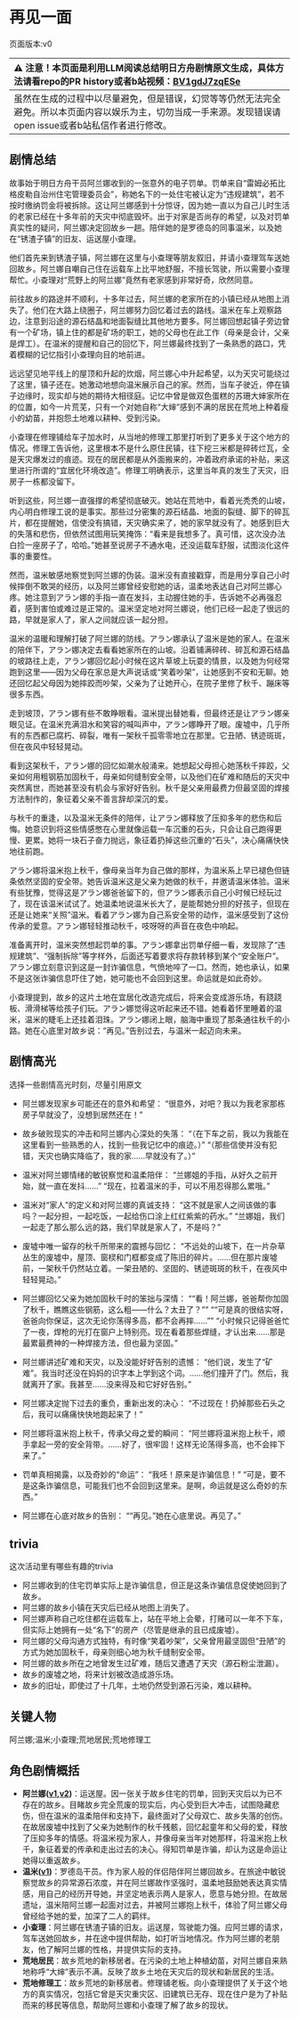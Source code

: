 # 再见一面
页面版本:v0
 

| :warning: 注意！本页面是利用LLM阅读总结明日方舟剧情原文生成，具体方法请看repo的PR history或者b站视频：[BV1gdJ7zqESe](https://www.bilibili.com/video/BV1gdJ7zqESe/)         |
|:----------------------------|
| 虽然在生成的过程中以尽量避免，但是错误，幻觉等等仍然无法完全避免。所以本页面内容以娱乐为主，切勿当成一手来源。发现错误请open issue或者b站私信作者进行修改。|



## 剧情总结
故事始于明日方舟干员阿兰娜收到的一张意外的电子罚单。罚单来自“雷姆必拓比格皮勒自治州住宅管理委员会”，称她名下的一处住宅被认定为“违规建筑”，若不按时缴纳罚金将被拆除。这让阿兰娜感到十分惊讶，因为她一直以为自己儿时生活的老家已经在十多年前的天灾中彻底毁坏。出于对家是否尚存的希望，以及对罚单真实性的疑问，阿兰娜决定回故乡一趟。陪伴她的是罗德岛的同事温米，以及她在“锈渣子镇”的旧友、运送屋小查理。

他们首先来到锈渣子镇，阿兰娜在这里与小查理等朋友叙旧，并请小查理驾车送她回故乡。阿兰娜自嘲自己住在运载车上比平地舒服，不擅长驾驶，所以需要小查理帮忙。小查理对“荒野上的阿兰娜”竟然有老家感到非常好奇，欣然同意。

前往故乡的路途并不顺利，十多年过去，阿兰娜的老家所在的小镇已经从地图上消失了。他们在大路上绕圈子，阿兰娜努力回忆着过去的路线。温米在车上观察路边，注意到沿途的源石结晶和地面裂缝比其他地方要多。阿兰娜回想起镇子旁边曾有一个矿场，镇上住的都是矿场的职工，她的父母也在此工作（母亲是会计，父亲是焊工）。在温米的提醒和自己的回忆下，阿兰娜最终找到了一条熟悉的路口，凭着模糊的记忆指引小查理向目的地前进。

远远望见地平线上的屋顶和升起的炊烟，阿兰娜心中升起希望，以为天灾可能绕过了这里，镇子还在。她激动地想向温米展示自己的家。然而，当车子驶近，停在镇子边缘时，现实却与她的期待大相径庭。记忆中曾是做双色蛋糕的苏珊大婶家所在的位置，如今一片荒芜，只有一个对她自称“大婶”感到不满的居民在荒地上种着瘦小的幼苗，并抱怨土地难以耕种、受到污染。

小查理在修理铺给车子加水时，从当地的修理工那里打听到了更多关于这个地方的情况。修理工告诉他，这里根本不是什么原住民镇，往下挖三米都是碎砖烂瓦，全是天灾爆发过的痕迹。现在的居民都是从外面搬来的，冲着政府承诺的补贴，来这里进行所谓的“宜居化环境改造”。修理工明确表示，这里当年真的发生了天灾，旧房子一栋都没留下。

听到这些，阿兰娜一直强撑的希望彻底破灭。她站在荒地中，看着光秃秃的山坡，内心明白修理工说的是事实。那些过分密集的源石结晶、地面的裂缝、脚下的碎瓦片，都在提醒她，信使没有搞错，天灾确实来了，她的家早就没有了。她感到巨大的失落和悲伤，但依然试图用玩笑掩饰：“看来是我想多了。真可惜，这次没办法白捡一座房子了，哈哈。”她甚至说房子不通水电，还没运载车舒服，试图淡化这件事的重要性。

然而，温米敏感地察觉到阿兰娜的伪装。温米没有直接戳穿，而是用分享自己小时候摔倒不敢哭的经历，以及阿兰娜曾经安慰她的话，温柔地表达自己对阿兰娜心疼。她注意到アラン娜的手指一直在发抖，主动握住她的手，告诉她不必再强忍着，感到害怕或难过是正常的。温米坚定地对阿兰娜说，他们已经一起走了很远的路，早就是家人了，家人之间就应该一起分担。

温米的温暖和理解打破了阿兰娜的防线。アラン娜承认了温米是她的家人。在温米的陪伴下，アラン娜决定去看看她家所在的山坡。沿着铺满碎砖、碎瓦和源石结晶的坡路往上走，アラン娜回忆起小时候在这片草坡上玩耍的情景，以及她为何经常跑到这里——因为父母在家总是大声说话或“笑着吵架”，让她感到不安和无聊。她还回忆起父母因为她摔跤而吵架，父亲为了让她开心，在院子里修了秋千、蹦床等很多东西。

走到坡顶，アラン娜有些不敢睁眼看。温米提出替她看，但最终还是让アラン娜亲眼见证。在温米充满泪水和笑容的喊叫声中，アラン娜睁开了眼。废墟中，几乎所有的东西都已腐朽、碎裂，唯有一架秋千孤零零地立在那里。它丑陋、锈迹斑斑，但在夜风中轻轻晃动。

看到这架秋千，アラン娜的回忆如潮水般涌来。她想起父母担心她荡秋千摔跤，父亲如何用粗钢筋加固秋千，母亲如何缝制安全带，以及他们在矿难和随后的天灾中突然离世，而她甚至没有机会与家好好告别。秋千是父亲用最费力但最坚固的焊接方法制作的，象征着父亲不善言辞却深沉的爱。

与秋千的重逢，以及温米无条件的陪伴，让アラン娜释放了压抑多年的悲伤和后悔。她意识到将这些情感憋在心里就像运载一车沉重的石头，只会让自己跑得更慢、更累。她将一块石子奋力抛远，象征着扔掉这些沉重的“石头”，决心痛痛快快地往前跑。

アラン娜将温米抱上秋千，像母亲当年为自己做的那样，为温米系上早已褪色但链条依然坚固的安全带。她告诉温米这是父亲为她做的秋千，并邀请温米体验。温米有些犹豫，觉得这是アラン娜爸爸留下的，但アラン娜表示自己小时候已经玩过了，现在该温米试试了。她温柔地说温米长大了，是能帮她分担的好孩子，但现在还是让她来“关照”温米。看着アラン娜为自己系安全带的动作，温米感受到了这份传承的爱意。アラン娜轻轻推动秋千，吱呀呀的声音在夜色中响起。

准备离开时，温米突然想起罚单的事。アラン娜拿出罚单仔细一看，发现除了“违规建筑”、“强制拆除”等字样外，后面还写着要求将存款转移到某个“安全账户”。アラン娜立刻意识到这是一封诈骗信息，气愤地啐了一口。然而，她也承认，如果不是这张诈骗信息吓住了她，她可能也不会回到这里。命运就是如此奇妙。

小查理提到，故乡的这片土地在宜居化改造完成后，将来会变成游乐场，有跷跷板、滑滑梯等给孩子们玩。アラン娜觉得这听起来还不错。她看着怀里睡着的温米，温米的睫毛上还挂着泪珠。アラン娜闭上眼，脑海中重现了那条通往秋千的小路。她在心底里对故乡说：“再见。”告别过去，与温米一起迈向未来。
## 剧情高光
选择一些剧情高光时刻，尽量引用原文

- 阿兰娜发现家乡可能还在的意外和希望：
“很意外，对吧？我以为我老家那栋房子早就没了，没想到居然还在！”

- 故乡破败现实的冲击和阿兰娜内心深处的失落：
“（在下车之前，我以为我能在这里看到一些熟悉的人，找到一些我记忆中的痕迹。）”
“（那些信使并没有犯错，天灾也确实降临了，我的家......早就没有了。）”

- 温米对阿兰娜情绪的敏锐察觉和温柔陪伴：
“兰娜姐的手指，从好久之前开始，就一直在发抖......”
“现在，拉着温米的手，可以不用忍得那么累哦。”

- 温米对“家人”的定义和对阿兰娜的真诚支持：
“这不就是家人之间该做的事吗？一起分担，一起吃饭，一起给伤口涂上红红紫紫的药水。”
“兰娜姐，我们一起走了那么那么远的路，我们早就是家人了，不是吗？”

- 废墟中唯一留存的秋千所带来的震撼与回忆：
“不远处的山坡下，在一片杂草丛生的废墟中，屋顶、窗棂和门框都变成了陈旧的碎片。......但在那片废墟前，一架秋千仍然站立着。一架丑陋的、坚固的、锈迹斑斑的秋千，在夜风中轻轻晃动。”

- 阿兰娜回忆父亲为她加固秋千时的笨拙与深情：
““看！阿兰娜，爸爸帮你加固了秋千，瞧瞧这些钢筋，这么粗——什么？太丑了？””
““可是真的很结实呀，爸爸向你保证，这次无论你荡得多高，都不会再摔......””
“小时候只记得爸爸忙了一夜，焊枪的光打在窗户上特别亮。现在看着那些焊缝，才认出来......那是最累最费神的一种焊接方法，但也最为坚固。”

- 阿兰娜讲述矿难和天灾，以及没能好好告别的遗憾：
“他们说，发生了“矿难”。我当时还没在妈妈的识字本上学到这个词。......他们撞开了门。然后，我就离开了家。我甚至......没来得及和它好好告别。”

- 阿兰娜决定抛下过去的重负，重新出发的决心：
“不过现在！扔掉那些石头之后，我可以痛痛快快地跑起来了！”

- 阿兰娜将温米抱上秋千，传承父母之爱的瞬间：
“阿兰娜将温米抱上秋千，顺手拿起一旁的安全背带。......好了，很牢固！这样无论荡得多高，也不会摔下来了。”

- 罚单真相揭露，以及奇妙的“命运”：
“我呸！原来是诈骗信息！”
“可是，要不是这条诈骗信息，可能我们也不会回到这里来。是啊，命运就是这么奇妙的东西。”

- 阿兰娜在心底对故乡的告别：
““再见。”她在心底里说。再见了。”
## trivia
这次活动里有哪些有趣的trivia

- 阿兰娜收到的住宅罚单实际上是诈骗信息，但正是这条诈骗信息促使她回到了故乡。
- 阿兰娜的故乡小镇在天灾后已经从地图上消失了。
- 阿兰娜声称自己吃住都在运载车上，站在平地上会晕，打赌可以一年不下车，但实际上她拥有一处“名下”的房产（尽管是继承的且已成废墟）。
- 阿兰娜的父母沟通方式独特，有时像“笑着吵架”，父亲曾用最坚固但“丑陋”的方式为她加固秋千，母亲则细心地为秋千缝制安全带。
- 阿兰娜的故乡所在之地曾发生过矿难，随后又遭遇了天灾（源石粉尘泄漏）。
- 故乡的废墟之地，将来计划被改造成游乐场。
- 故乡的旧址，即使过了十几年，土地仍然受到源石污染，难以耕种。
## 关键人物
阿兰娜;温米;小查理;荒地居民;荒地修理工
## 角色剧情概括
-   **阿兰娜([v1](../chars/char_4178_alanna.md),[v2](../char_v3/char_4178_alanna.md))**：运送屋。因一张关于故乡住宅的罚单，回到天灾后以为已不存在的故乡。目睹故乡完全荒废的现实后，内心受到巨大冲击，试图隐藏悲伤，但在温米的温柔陪伴和支持下，最终面对了父母双亡、故乡失落的创伤。在故居废墟中找到了父亲为她制作的秋千残骸，回忆起童年和父母的爱，释放了压抑多年的情感。将温米视为家人，并像母亲当年对她那样，将温米抱上秋千，象征着爱的传承和走出过去的决心。得知罚单是诈骗，却认为这是命运让她得以重返故乡。
-   **温米([v1](../chars/char_4081_warmy.md))**：罗德岛干员。作为家人般的伴侣陪伴阿兰娜回故乡。在旅途中敏锐察觉故乡的异常源石浓度，并在阿兰娜故作坚强时，温柔地鼓励她表达真实情感，用自己的经历开导她，并坚定地表示两人是家人，愿意与她分担。在故居遗址，温米陪阿兰娜一起面对过去，并被阿兰娜抱上秋千，体验了阿兰娜父母曾经给予她的爱，加深了二人的羁绊。
-   **小查理**：阿兰娜在锈渣子镇的旧友。运送屋，驾驶能力强。应阿兰娜的请求，驾车送她回故乡，并在途中提供帮助，如打听当地情况。作为阿兰娜的老朋友，他了解阿兰娜的性格，并提供实际的支持。
-   **荒地居民**：故乡荒地的新移居者。在污染的土地上种植幼苗，对阿兰娜自来熟地称呼“大婶”表示不满。反映了故乡土地在天灾后的现状和新居民的生活。
-   **荒地修理工**：故乡荒地的新移居者。修理铺老板。向小查理提供了关于这个地方的真实情况，包括它曾是天灾重灾区、旧建筑已无存、现在住户是为了补贴而来的移民等信息，帮助阿兰娜和小查理了解了故乡的现状。